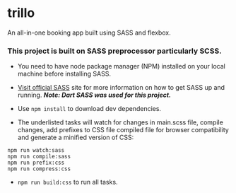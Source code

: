 # trillo

An all-in-one booking app built using SASS and flexbox.

### This project is built on SASS preprocessor particularly SCSS.

- You need to have node package manager (NPM) installed on your local machine before installing SASS.

- [Visit official SASS](https://sass-lang.com/dart-sass) site for more information on how to get SASS up and running.
  **_Note: Dart SASS was used for this project._**

- Use `npm install` to download dev dependencies.

- The underlisted tasks will watch for changes in main.scss file, compile changes, add prefixes to CSS file compiled file for browser compatibility and generate a minified version of CSS:

```
npm run watch:sass
npm run compile:sass
npm run prefix:css
npm run compress:css

```

- `npm run build:css` to run all tasks.
